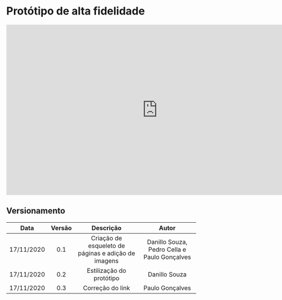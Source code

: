 # Protótipo de alta fidelidade

<iframe style="border: 1px solid rgba(0, 0, 0, 0.1);" width="800" height="450" src="https://www.figma.com/embed?embed_host=share&url=https%3A%2F%2Fwww.figma.com%2Fproto%2FOvAABHHXUZUMx4lLkDFrEb%2FIHC%3Fembed_host%3Dshare%26kind%3D%26node-id%3D1%253A2%26scaling%3Dscale-down" allowfullscreen></iframe>

## Versionamento
|Data|Versão|Descrição|Autor|
|:-:|:-:|:-:|:-:|
|17/11/2020|0.1|Criação de esqueleto de páginas e adição de imagens|Danillo Souza, Pedro Cella e Paulo Gonçalves|
|17/11/2020|0.2|Estilização do protótipo|Danillo Souza|
|17/11/2020|0.3|Correção do link|Paulo Gonçalves|
